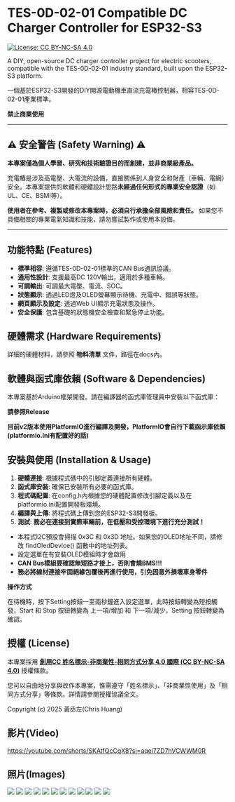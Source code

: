 # TES-0D-02-01 Compatible DC Charger Controller for ESP32-S3

[![License: CC BY-NC-SA 4.0](https://img.shields.io/badge/License-CC%20BY--NC--SA%204.0-lightgrey.svg)](https://creativecommons.org/licenses/by-nc-sa/4.0/)

A DIY, open-source DC charger controller project for electric scooters, compatible with the TES-0D-02-01 industry standard, built upon the ESP32-S3 platform.

一個基於ESP32-S3開發的DIY開源電動機車直流充電樁控制器，相容TES-0D-02-01產業標準。

**禁止商業使用**

---

## ⚠️ 安全警告 (Safety Warning) ⚠️

**本專案僅為個人學習、研究和技術驗證目的而創建，並非商業級產品。**

充電樁是涉及高電壓、大電流的設備，直接關係到人身安全和財產（車輛、電網）安全。本專案提供的軟體和硬體設計思路**未經過任何形式的專業安全認證**（如UL、CE、BSMI等）。

**使用者在參考、複製或修改本專案時，必須自行承擔全部風險和責任。** 如果您不具備相關的專業電氣知識和技能，請勿嘗試製作或使用本設備。

---

## 功能特點 (Features)

*   **標準相容**: 遵循TES-0D-02-01標準的CAN Bus通訊協議。
*   **通用性設計**: 支援最高DC 120V輸出，適用於多種車輛。
*   **可調輸出**: 可調最大電壓、電流、SOC。
*   **狀態顯示**: 透過LED燈及OLED螢幕顯示待機、充電中、錯誤等狀態。
*   **網頁顯示及設定**: 透過Web UI顯示充電狀態及操作。
*   **安全保護**: 包含基礎的狀態機安全檢查和緊急停止功能。

## 硬體需求 (Hardware Requirements)

詳細的硬體材料，請參照 **物料清單** 文件，路徑在docs內。

## 軟體與函式庫依賴 (Software & Dependencies)

本專案基於Arduino框架開發。請在編譯器的函式庫管理員中安裝以下函式庫：

**請參照Release**

**目前v2版本使用PlatformIO進行編譯及開發，PlatformIO會自行下載函示庫依賴(platformio.ini有配置好的話)**
  
## 安裝與使用 (Installation & Usage)

1.  **硬體連接**: 根據程式碼中的引腳定義連接所有硬體。
2.  **函式庫安裝**: 確保已安裝所有必要的函式庫。
3.  **程式碼配置**: 在config.h內根據您的硬體配置修改引腳定義以及在platformio.ini配置開發板環境。
4.  **編譯與上傳**: 將程式碼上傳到您的ESP32-S3開發板。
5.  **測試**: **務必在連接到實際車輛前，在低壓和受控環境下進行充分測試！**

*  本程式I2C預設會掃描 0x3C 和 0x3D 地址。如果您的OLED地址不同，請修改 findOledDevice() 函數中的地址列表。
*  設定選單在有安裝OLED模組時才會啟用
*  **CAN Bus模組要確認無短路才接上，否則會燒BMS!!!**
*  **務必將線材連接牢固絕緣包覆後再進行使用，引免因意外損壞車身零件**
  
**操作方式**

在待機時，按下Setting按鈕一至兩秒鐘進入設定選單，此時按鈕轉變為短按觸發，Start 和 Stop 按鈕轉變為 上一項/增加 和 下一項/減少，Setting 按鈕轉變為 確認。

## 授權 (License)

本專案採用 **[創用CC 姓名標示-非商業性-相同方式分享 4.0 國際 (CC BY-NC-SA 4.0)](https://creativecommons.org/licenses/by-nc-sa/4.0/deed.zh_TW)** 授權條款。

您可以自由地分享與改作本專案，惟需遵守「姓名標示」、「非商業性使用」及「相同方式分享」等條款。詳情請參閱授權協議全文。

Copyright (c) 2025 黃丞左(Chris Huang)

## 影片(Video)
https://youtube.com/shorts/SKAtfQcCqX8?si=aqei7ZD7hVCWWM0R

## 照片(Images)
![](docs/images/20250804_205003.jpg)
![](docs/images/20250804_205006.jpg)
![](docs/images/20250804_205017.jpg)
![](docs/images/20250804_205024.jpg)
![](docs/images/20250804_205031.jpg)
![](docs/images/20250804_205036.jpg)
![](docs/images/20250804_205042.jpg)
![](docs/images/20250804_205055.jpg)
![](docs/images/20250804_205058.jpg)
![](docs/images/20250804_205101.jpg)
![](docs/images/20250804_205114.jpg)
![](docs/images/20250804_205116.jpg)

